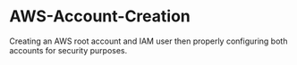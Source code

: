 # AWS-Account-Creation
Creating an AWS root account and IAM user then properly configuring both accounts for security purposes.
